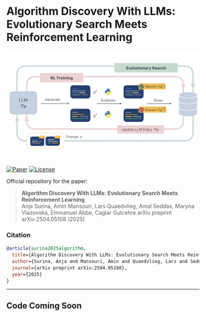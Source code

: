 # Algorithm Discovery With LLMs: Evolutionary Search Meets Reinforcement Learning

![Method Image](./data/readme/method-fig.png)

[![Paper](https://img.shields.io/badge/Paper-arXiv%20preprint-b31b1b.svg)](https://arxiv.org/abs/2504.05108)
[![License](https://img.shields.io/github/license/CLAIRE-Labo/EvoTune)](./LICENSE)

Official repository for the paper:

> **Algorithm Discovery With LLMs: Evolutionary Search Meets Reinforcement Learning**  
> Anja Surina, Amin Mansouri, Lars Quaedvlieg, Amal Seddas, Maryna Viazovska, Emmanuel Abbe, Caglar Gulcehre
> arXiv preprint arXiv:2504.05108 (2025)

### Citation
```bibtex
@article{surina2025algorithm,
  title={Algorithm Discovery With LLMs: Evolutionary Search Meets Reinforcement Learning},
  author={Surina, Anja and Mansouri, Amin and Quaedvlieg, Lars and Seddas, Amal and Viazovska, Maryna and Abbe, Emmanuel and Gulcehre, Caglar},
  journal={arXiv preprint arXiv:2504.05108},
  year={2025}
}
```

---

## Code Coming Soon
